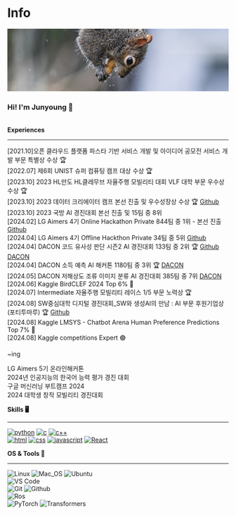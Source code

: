 
<h1>Info</h1>
<a href="https://github.com/be0k"><img src="squirrel.jpg"></a>
<h3>Hi! I'm Junyoung 🤗</h3>
<br>

<summary><b>Experiences</b></summary>
<hr>

[2021.10]오픈 클라우드 플랫폼 파스타 기반 서비스 개발 및 아이디어 공모전 서비스 개발 부문 특별상 수상 🏆  
[2022.07] 제6회 UNIST 슈퍼 컴퓨팅 캠프 대상 수상 🏆  
[2023.10] 2023 HL만도 HL클레무브 자율주행 모빌리티 대회 VLF 대학 부문 우수상 수상 🏆  
[2023.10] 2023 데이터 크리에이터 캠프 본선 진출 및 우수성장상 수상 🏆 [Github](https://github.com/be0k/2023-data-creator-camp)      
[2023.10] 2023 국방 AI 경진대회 본선 진출 및 15팀 중 8위  
[2024.02] LG Aimers 4기 Online Hackathon Private 844팀 중 1위 - 본선 진출 [Github](https://github.com/be0k/lg-aimers-4th-online)     
[2024.04] LG Aimers 4기 Offline Hackthon Private 34팀 중 5위 [Github](https://github.com/be0k/lg-aimers-4th-offline)         
[2024.04] DACON 코드 유사성 판단 시즌2 AI 경진대회 133팀 중 2위 🏆 [Github](https://github.com/be0k/code-similarity) [DACON](https://dacon.io/competitions/official/236228/codeshare/9926)              
[2024.04] DACON 소득 예측 AI 해커톤 1180팀 중 3위 🏆 [DACON](https://dacon.io/competitions/open/236230/codeshare/9959)        
[2024.05] DACON 저해상도 조류 이미지 분류 AI 경진대회 385팀 중 7위 [DACON](https://dacon.io/competitions/official/236251/codeshare/10441)        
[2024.06] Kaggle BirdCLEF 2024 Top 6% 🥉      
[2024.07] Intermediate 자율주행 모빌리티 레이스 1/5 부문 노력상 🏆  
[2024.08] SW중심대학 디지털 경진대회_SW와 생성AI의 만남 : AI 부문 후원기업상(포티투마루) 🏆 [Github](https://github.com/be0k/2024_AI_ADD/tree/main)     
[2024.08] Kaggle LMSYS - Chatbot Arena Human Preference Predictions Top 7% 🥉             
[2024.08] Kaggle competitions Expert 🟣

~ing

LG Aimers 5기 온라인해커톤     
2024년 인공지능의 한국어 능력 평가 경진 대회      
구글 머신러닝 부트캠프 2024     
2024 대학생 창작 모빌리티 경진대회



  <summary><b>Skills 🖥️</b></summary>
<hr>

[![python](https://img.shields.io/badge/python-★★★-lightgrey?labelColor=3776AB&logo=Python&style=for-the-badge&logoColor=white)](https://www.python.org/)
[![c](https://img.shields.io/badge/C-★★★-lightgrey?labelColor=A8B9CC&logo=C&style=for-the-badge&logoColor=white)](https://en.wikipedia.org/wiki/C_(programming_language))
[![c++](https://img.shields.io/badge/C++-★★★-lightgrey?labelColor=00599C&logo=C%2B%2B&style=for-the-badge&logoColor=white)](https://en.wikipedia.org/wiki/C%2B%2B)   
[![html](https://img.shields.io/badge/html-★★★-lightgrey?labelColor=E34F26&logo=HTML5&style=for-the-badge&logoColor=white)](https://www.w3schools.com/html)
[![css](https://img.shields.io/badge/css-★★★-lightgrey?labelColor=1572B6&logo=CSS3&style=for-the-badge&logoColor=white)](https://www.w3schools.com/css)
[![javascript](https://img.shields.io/badge/javascript-★★★-lightgrey?labelColor=F7DF1E&logo=JavaScript&style=for-the-badge&logoColor=black)](https://www.w3schools.com/js)
[![React](https://img.shields.io/badge/React-%E2%98%85%E2%98%85%E2%98%85-lightgrey?labelColor=61DBFB&logo=react&style=for-the-badge&logoColor=black)](https://react.dev/)



<summary><b>OS & Tools 🔨</b></summary>
<hr>

![Linux](https://img.shields.io/badge/-Linux-FCC624?logo=Linux&style=flat-square&logoColor=black)
![Mac_OS](https://img.shields.io/badge/-Mac_OS-999999?logo=Apple&style=flat-square&logoColor=white)
![Ubuntu](https://img.shields.io/badge/-Ubuntu-E95420?logo=Ubuntu&style=flat-square&logoColor=white)   
![VS Code](https://img.shields.io/badge/-VS_Code-007ACC?logo=visual-studio-code&style=flat-square&logoColor=white)   
![Git](https://img.shields.io/badge/-Git-F05032?logo=Git&style=flat-square&logoColor=white)
![Github](https://img.shields.io/badge/-Github-181717?logo=Github&style=flat-square&logoColor=white)   
![Ros](https://img.shields.io/badge/-ROS-22314E?logo=Ros&style=flat-square&logoColor=white)   
![PyTorch](https://img.shields.io/badge/-PyTorch-EE4C2C?logo=PyTorch&style=flat-square&logoColor=white)
![Transformers](https://img.shields.io/badge/-🤗%20Transformers-FFD21E?logo=Transformers&style=flat-square&logoColor=white)



